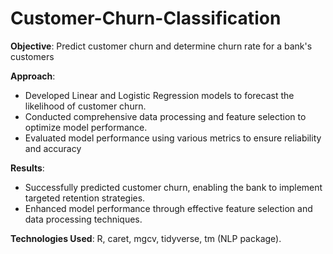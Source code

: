 # Customer-Churn-Classification
**Objective**: Predict customer churn and determine churn rate for a bank's customers

**Approach**:
- Developed Linear and Logistic Regression models to forecast the likelihood of customer churn.
- Conducted comprehensive data processing and feature selection to optimize model performance.
- Evaluated model performance using various metrics to ensure reliability and accuracy

**Results**:
- Successfully predicted customer churn, enabling the bank to implement targeted retention strategies.
- Enhanced model performance through effective feature selection and data processing techniques.

**Technologies Used**: R, caret, mgcv, tidyverse, tm (NLP package).
